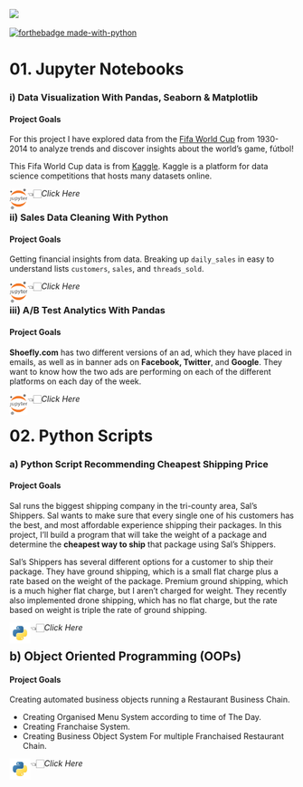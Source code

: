 <p align='left'>   

  <a href="#"><img src="https://badges.pufler.dev/visits/Emon-ProCoder7/Data-Driven-Decision-Making-With-Statistics"></a>
</p>

[![forthebadge made-with-python](http://ForTheBadge.com/images/badges/made-with-python.svg)](https://www.python.org/)

# **01. Jupyter Notebooks** 


### i) Data Visualization With Pandas, Seaborn & Matplotlib

#### Project Goals
For this project I have explored data from the [Fifa World Cup](https://en.wikipedia.org/wiki/FIFA_World_Cup) from 1930-2014 to analyze trends and discover insights about the world’s game, fútbol!

This Fifa World Cup data is from [Kaggle](https://www.kaggle.com/abecklas/fifa-world-cup). Kaggle is a platform for data science competitions that hosts many datasets online.



👈🏻*Click Here* [<img align="left" alt="Emon-ProCoder7 | Jupyter" width="32px" src="https://raw.githubusercontent.com/Emon-ProCoder7/python_projects/master/jupyter.png"/>](https://github.com/Emon-ProCoder7/python_projects/blob/master/Visualization_kaggle.ipynb)



### ii) Sales Data Cleaning With Python

#### Project Goals
Getting financial insights from data. Breaking up `daily_sales` in easy to understand lists `customers`, `sales`, and `threads_sold`.



👈🏻*Click Here* [<img align="left" alt="Emon-ProCoder7 | Jupyter" width="32px" src="https://raw.githubusercontent.com/Emon-ProCoder7/python_projects/master/jupyter.png"/>](https://github.com/Emon-ProCoder7/python_projects/blob/master/Sales%20Data%20Cleaning.ipynb)




### iii) A/B Test Analytics With Pandas

#### Project Goals
**Shoefly.com** has two different versions of an ad, which they have placed in emails, as well as in banner ads on **Facebook, Twitter**, and **Google**. They want to know how the two ads are performing on each of the different platforms on each day of the week.




👈🏻*Click Here* [<img align="left" alt="Emon-ProCoder7 | Jupyter" width="32px" src="https://raw.githubusercontent.com/Emon-ProCoder7/python_projects/master/jupyter.png"/>](https://github.com/Emon-ProCoder7/python_projects/blob/master/A_B%20Test%20Analytics.ipynb)







              





# **02. Python Scripts**

### a) Python Script Recommending Cheapest Shipping Price

#### Project Goals
Sal runs the biggest shipping company in the tri-county area, Sal’s Shippers. Sal wants to make sure that every single one of his customers has the best, and most affordable experience shipping their packages. In this project, I’ll build a program that will take the weight of a package and determine the **cheapest way to ship** that package using Sal’s Shippers.

Sal’s Shippers has several different options for a customer to ship their package. They have ground shipping, which is a small flat charge plus a rate based on the weight of the package. Premium ground shipping, which is a much higher flat charge, but I aren’t charged for weight. They recently also implemented drone shipping, which has no flat charge, but the rate based on weight is triple the rate of ground shipping. 



👈🏻*Click Here* [<img align="left" alt="Python" width="37px" src="https://raw.githubusercontent.com/github/explore/80688e429a7d4ef2fca1e82350fe8e3517d3494d/topics/python/python.png" />](https://github.com/Emon-ProCoder7/python_projects/blob/master/Shipping%20Recommendation.py)





## **b) Object Oriented Programming (OOPs)**

#### Project Goals
Creating automated business objects running a Restaurant Business Chain.

 - Creating Organised Menu System according to time of The Day.
 - Creating Franchaise System.
 - Creating Business Object System For multiple Franchaised Restaurant Chain. 
 
 
 
 
 
 👈🏻*Click Here* [<img align="left" alt="Python" width="37px" src="https://raw.githubusercontent.com/github/explore/80688e429a7d4ef2fca1e82350fe8e3517d3494d/topics/python/python.png" />](https://github.com/Emon-ProCoder7/python_projects/blob/master/Object%20Oriented%20Programming(OOPs).py)
